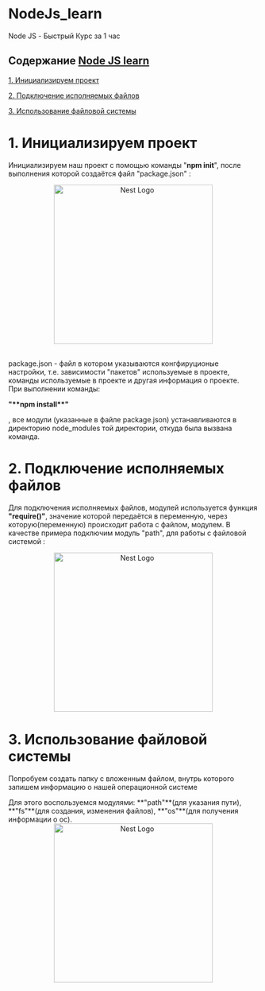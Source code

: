 # NodeJs_learn
Node JS - Быстрый Курс за 1 час

## Содержание [Node JS learn](README.md#nodejs)

[1. Инициализируем проект](#1-Инициализируем-проект)

[2. Подключение исполняемых файлов](#2-Подключение-исполняемых-файлов)

[3. Использование файловой системы](#3-Использование-файловой-системы)

# 1. Инициализируем проект
Инициализируем наш проект с помощью команды "**npm init**",  после выполнения которой создаётся файл "package.json" :
<div style="width: 100%; text-align: center;"><img src="https://st.storeland.ru/7/2727/596/nodeJs_1.jpg" width="320" style="margin:auto; display: block;" alt="Nest Logo" />
</div>
  <br>
<p>package.json - файл в котором указываются конгфируционые настройки, т.е. зависимости "пакетов" используемые в проекте, команды используемые в проекте и другая информация о проекте.<br>При выполнении команды:</p><b>"**npm install**"</b><p> , все модули (указанные в файле package.json) устанавливаются в директорию node_modules той директории, откуда была вызвана команда.
</p>

# 2. Подключение исполняемых файлов
<p>Для подключения исполняемых файлов, модулей используется функция <b>"require()"</b>, значение которой передаётся в переменную, через которую(переменную) происходит работа с файлом, модулем. В качестве примера подключим модуль "path", для работы с файловой системой :</p>
<div style="width: 100%; text-align: center;">
<img src="https://st.storeland.ru/7/2727/597/nodeJs_2.jpg" width="320" style="margin:auto; display: block;" alt="Nest Logo" />
</div>

# 3. Использование файловой системы
<p>Попробуем создать папку с вложенным файлом, внутрь которого запишем информацию о нашей операционной системе</p>
Для этого воспользуемся модулями: **"path"**(для указания пути), **"fs"**(для создания, изменения файлов), **"os"**(для получения информации о ос).
<div style="width: 100%; text-align: center;">
<img src="https://st.storeland.ru/9/2728/030/nodeJs_4.jpg" width="320" style="margin:auto; display: block;" alt="Nest Logo" />
</div>

